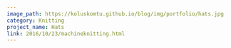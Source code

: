 ```yaml
---
image_path: https://koluskomtu.github.io/blog/img/portfolio/hats.jpg
category: Knitting
project_name: Hats
link: 2016/10/23/machineknitting.html
---
```

